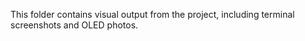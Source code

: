 This folder contains visual output from the project, including terminal screenshots and OLED photos.
